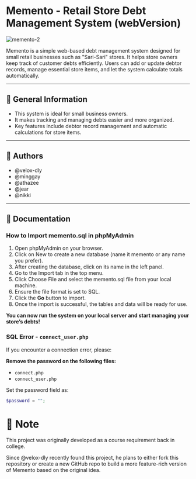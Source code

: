 # Memento - Retail Store Debt Management System (webVersion)
![memento-2](https://github.com/user-attachments/assets/aab8b7dc-099d-4f98-a629-6485a454607f)

Memento is a simple web-based debt management system designed for small retail businesses such as "Sari-Sari" stores. It helps store owners keep track of customer debts efficiently. Users can add or update debtor records, manage essential store items, and let the system calculate totals automatically.

---

## 🤖 General Information

- This system is ideal for small business owners.
- It makes tracking and managing debts easier and more organized.
- Key features include debtor record management and automatic calculations for store items.

---

## 👾 Authors

- @velox-dly  
- @minggay  
- @athazee
- @jear
- @nikki

---

## 📃 Documentation
### **How to Import memento.sql in phpMyAdmin**
1. Open phpMyAdmin on your browser.
2. Click on New to create a new database (name it memento or any name you prefer).
3. After creating the database, click on its name in the left panel.
4. Go to the Import tab in the top menu.
5. Click Choose File and select the memento.sql file from your local machine.
6. Ensure the file format is set to SQL.
7. Click the **Go** button to import.
8. Once the import is successful, the tables and data will be ready for use.

**You can now run the system on your local server and start managing your store’s debts!**
### **SQL Error - `connect_user.php`**

If you encounter a connection error, please:

**Remove the password on the following files:**

- `connect.php`  
- `connect_user.php`  

Set the password field as:

```php
$password = "";
```
# 📌 Note
This project was originally developed as a course requirement back in college.

Since @velox-dly recently found this project, he plans to either fork this repository or create a new GitHub repo to build a more feature-rich version of Memento based on the original idea.

